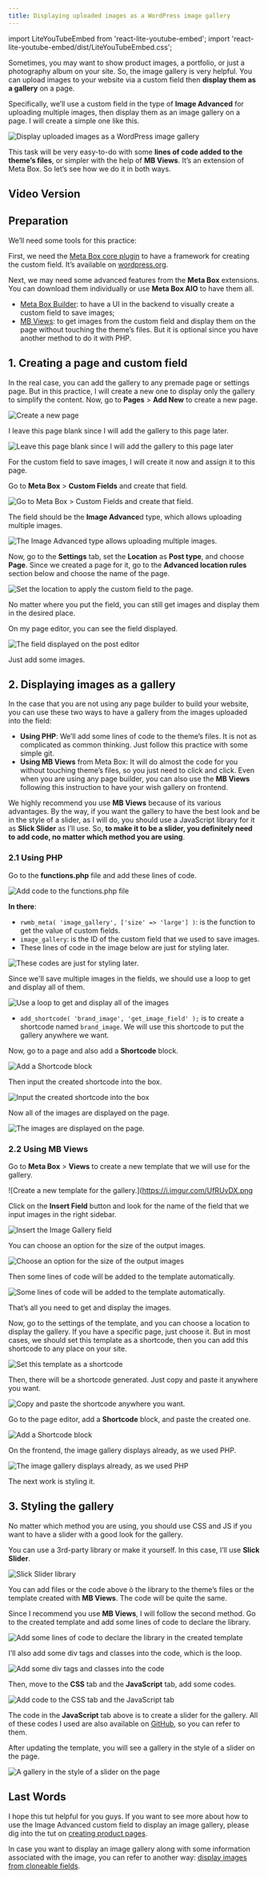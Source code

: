 ```yaml
---
title: Displaying uploaded images as a WordPress image gallery
---
```

import LiteYouTubeEmbed from 'react-lite-youtube-embed';
import 'react-lite-youtube-embed/dist/LiteYouTubeEmbed.css';

Sometimes, you may want to show product images, a portfolio, or just a photography album on your site. So, the image gallery is very helpful. You can upload images to your website via a custom field then **display them as a gallery** on a page.

Specifically, we’ll use a custom field in the type of **Image Advanced** for uploading multiple images, then display them as an image gallery on a page. I will create a simple one like this.

![Display uploaded images as a WordPress image gallery](https://i.imgur.com/zpncoql.gif)

This task will be very easy-to-do with some **lines of code added to the theme’s files**, or simpler with the help of **MB Views**. It’s an extension of Meta Box. So let’s see how we do it in both ways.

## Video Version

<LiteYouTubeEmbed id='6_gpRrPRh8E'/>

## Preparation

We’ll need some tools for this practice:

First, we need the [Meta Box core plugin](https://wordpress.org/plugins/meta-box/) to have a framework for creating the custom field. It’s available on [wordpress.org](https://wordpress.org/plugins/meta-box/).

Next, we may need some advanced features from the **Meta Box** extensions. You can download them individually or use **Meta Box AIO** to have them all.

* [Meta Box Builder](https://metabox.io/plugins/meta-box-builder/): to have a UI in the backend to visually create a custom field to save images;
* [MB Views](https://metabox.io/plugins/mb-views/): to get images from the custom field and display them on the page without touching the theme’s files. But it is optional since you have another method to do it with PHP.

## 1. Creating a page and custom field

In the real case, you can add the gallery to any premade page or settings page. But in this practice, I will create a new one to display only the gallery to simplify the content. Now, go to **Pages** > **Add New** to create a new page.

![Create a new page](https://i.imgur.com/JsWdMUU.png)

I leave this page blank since I will add the gallery to this page later.

![Leave this page blank since I will add the gallery to this page later](https://i.imgur.com/CiS4fR1.png)

For the custom field to save images, I will create it now and assign it to this page.

Go to **Meta Box** > **Custom Fields** and create that field.

![Go to Meta Box > Custom Fields and create that field.](https://i.imgur.com/KEqd0ZH.png)

The field should be the **Image Advance**d type, which allows uploading multiple images.

![The Image Advanced type allows uploading multiple images.](https://i.imgur.com/uTTRyfA.png)

Now, go to the **Settings** tab, set the **Location** as **Post type**, and choose **Page**. Since we created a page for it, go to the **Advanced location rules** section below and choose the name of the page.

![Set the location to apply the custom field to the page.](https://i.imgur.com/qsSafV2.png)

No matter where you put the field, you can still get images and display them in the desired place.

On my page editor, you can see the field displayed.

![The field displayed on the post editor](https://i.imgur.com/rrsvh0z.png)

Just add some images.

## 2. Displaying images as a gallery

In the case that you are not using any page builder to build your website, you can use these two ways to have a gallery from the images uploaded into the field:

* **Using PHP**: We’ll add some lines of code to the theme’s files. It is not as complicated as common thinking. Just follow this practice with some simple git.
* **Using MB Views** from Meta Box: It will do almost the code for you without touching theme’s files, so you just need to click and click. Even when you are using any page builder, you can also use the **MB Views** following this instruction to have your wish gallery on frontend.

We highly recommend you use **MB Views** because of its various advantages. By the way, if you want the gallery to have the best look and be in the style of a slider, as I will do, you should use a JavaScript library for it as **Slick Slider** as I’ll use. So, **to make it to be a slider, you definitely need to add code, no matter which method you are using**.

### 2.1 Using PHP

Go to the **functions.php** file and add these lines of code.

![Add code to the functions.php file](https://i.imgur.com/EflBRwW.png)

**In there**:

* `rwmb_meta( 'image_gallery', ['size' => 'large'] )`: is the function to get the value of custom fields.
* `image_gallery`: is the ID of the custom field that we used to save images.
* These lines of code in the image below are just for styling later.

![These codes are just for styling later.](https://i.imgur.com/lzcdYRv.png)

Since we'll save multiple images in the fields, we should use a loop to get and display all of them.

![Use a loop to get and display all of the images](https://i.imgur.com/ipbBy0C.png)

* `add_shortcode( 'brand_image', 'get_image_field' );` is to create a shortcode named `brand_image`. We will use this shortcode to put the gallery anywhere we want.

Now, go to a page and also add a **Shortcode** block.

![Add a Shortcode block](https://i.imgur.com/msHRyxG.png)

Then input the created shortcode into the box.

![Input the created shortcode into the box](https://i.imgur.com/dhJ8YSY.png)

Now all of the images are displayed on the page.

![The images are displayed on the page.](https://i.imgur.com/RqjmOc8.png)

### 2.2 Using MB Views

Go to **Meta Box** > **Views** to create a new template that we will use for the gallery.

![Create a new template for the gallery.](https://i.imgur.com/UfRUvDX.png

Click on the **Insert Field** button and look for the name of the field that we input images in the right sidebar.

![Insert the Image Gallery field](https://i.imgur.com/MssHlpW.png)

You can choose an option for the size of the output images.

![Choose an option for the size of the output images](https://i.imgur.com/oAX3zsn.png)

Then some lines of code will be added to the template automatically.

![Some lines of code will be added to the template automatically.](https://i.imgur.com/LCd2QeO.png)

That’s all you need to get and display the images.

Now, go to the settings of the template, and you can choose a location to display the gallery. If you have a specific page, just choose it. But in most cases, we should set this template as a shortcode, then you can add this shortcode to any place on your site.

![Set this template as a shortcode](https://i.imgur.com/EOyDFRw.png)

Then, there will be a shortcode generated. Just copy and paste it anywhere you want.

![Copy and paste the shortcode anywhere you want.](https://i.imgur.com/UfzaRnx.png)

Go to the page editor, add a **Shortcode** block, and paste the created one.

![Add a Shortcode block](https://i.imgur.com/q6hJ5Bs.png)

On the frontend, the image gallery displays already, as we used PHP.

![The image gallery displays already, as we used PHP](https://i.imgur.com/RqjmOc8.png)

The next work is styling it.

## 3. Styling the gallery

No matter which method you are using, you should use CSS and JS if you want to have a slider with a good look for the gallery.

You can use a 3rd-party library or make it yourself. In this case, I’ll use **Slick Slider**.

![Slick Slider library](https://i.imgur.com/p0SbcoW.png)

You can add files or the code above ò the library to the theme’s files or the template created with **MB Views**. The code will be quite the same.

Since I recommend you use **MB Views**, I will follow the second method. Go to the created template and add some lines of code to declare the library.

![Add some lines of code to declare the library in the created template](https://i.imgur.com/06TouC4.png)

I’ll also add some div tags and classes into the code, which is the loop.

![Add some div tags and classes into the code](https://i.imgur.com/WkQduEt.png)

Then, move to the **CSS** tab and the **JavaScript** tab, add some codes.

![Add code to the CSS tab and the JavaScript tab](https://i.imgur.com/detC0uF.png)

The code in the **JavaScript** tab above is to create a slider for the gallery. All of these codes I used are also available on [GitHub](https://github.com/wpmetabox/tutorials/tree/master/displaying-images-as-gallery), so you can refer to them.

After updating the template, you will see a gallery in the style of a slider on the page.

![A gallery in the style of a slider on the page](https://i.imgur.com/zpncoql.gif)

## Last Words

I hope this tut helpful for you guys. If you want to see more about how to use the Image Advanced custom field to display an image gallery, please dig into the tut on [creating product pages](https://docs.metabox.io/tutorials/create-product-page/).

In case you want to display an image gallery along with some information associated with the image, you can refer to another way: [display images from cloneable fields](https://docs.metabox.io/tutorials/display-images-cloneable-fields-mb-views/).
